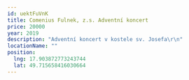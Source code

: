 ```yaml
---
id: uektFuVnK
title: Comenius Fulnek, z.s. Adventní koncert
price: 20000
year: 2019
description: "Adventní koncert v kostele sv. Josefa\r\n"
locationName: ""
position:
  lng: 17.903872773243744
  lat: 49.715658416030664
---
```

